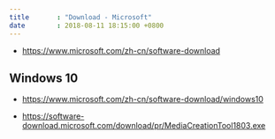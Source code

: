 ```yaml
---
title       : "Download - Microsoft"
date        : 2018-08-11 18:15:00 +0800
---
```


- <https://www.microsoft.com/zh-cn/software-download>


## Windows 10

- <https://www.microsoft.com/zh-cn/software-download/windows10>

- <https://software-download.microsoft.com/download/pr/MediaCreationTool1803.exe>